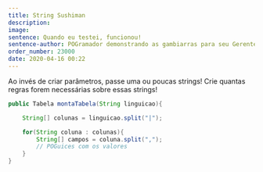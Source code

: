 ```yaml
---
title: String Sushiman
description: 
image: 
sentence: Quando eu testei, funcionou!
sentence-author: POGramador demonstrando as gambiarras para seu Gerente Sem Noção
order_number: 23000
date: 2020-04-16 00:22
---
```


Ao invés de criar parâmetros, passe uma ou poucas strings!
Crie quantas regras forem necessárias sobre essas strings!

```java
public Tabela montaTabela(String linguicao){

    String[] colunas = linguicao.split("|");

    for(String coluna : colunas){
        String[] campos = coluna.split(",");
        // POGuices com os valores
    }
}
```
